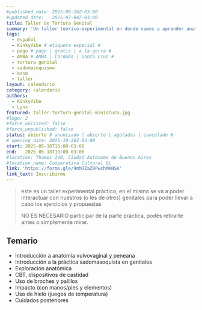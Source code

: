 ```yaml
---
#published_date: 2025-06-16Z-03:00
#updated_date:   2025-07-04Z-03:00
title: Taller de Tortura Genital
summary: 'Un taller teórico-experimental en donde vamos a aprender anatomía, cuales son los riesgos más comunes y varias técnicas kinkies para que explores el dolor y el placer en tus (o les de otres) genitales'
tags:
  - español
  - KinkyVibe # etiqueta especial #
  - pago # pago | gratis | a la gorra #
  - AMBA # AMBA | Córdoba | Santa Cruz #
  - tortura genital
  - sadomasoquismo
  - bdsm
  - taller
layout: calendario
category: calendario
authors:
  - KinkyVibe
  - Lynx
featured: taller-tortura-genital-miniatura.jpg
#logo: 2
#force_unlisted: false
#force_unpublished: false
status: abierto # anunciado | abierto | agotadas | cancelado #
# opening_date: 2025-10-20Z-03:00
start: 2025-05-18T15:00-03:00
end:   2025-05-18T19:00-03:00
#location: Thames 240, Ciudad Autónoma de Buenos Aires
#location_name: Cooperativa Cultural Qi
link: 'https://forms.gle/9mMJZaZ9PwchMKNSA'
link_text: Inscribirme
---
```

> este es un taller experimental práctico, en el mismo se va a poder interactuar con nuestros (o les de otres) genitales para poder llevar a cabo los ejercicios y propuestas
> 
> NO ES NECESARIO participar de la parte práctica, podés retirarte antes o simplemente mirar. 

## Temario
- Introducción a anatomía vulvovaginal y peneana 
- Introducción a la práctica sadomasoquista en genitales 
- Exploración anatómica 
- CBT, dispositivos de castidad 
- Uso de broches y palillos 
- Impacto (con manos/pies y elementos)
- Uso de hielo (juegos de temperatura) 
- Cuidados posteriores 
